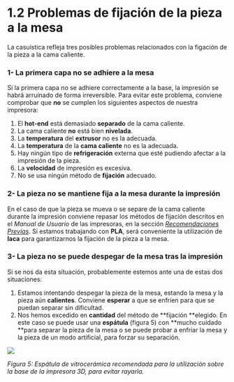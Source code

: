 # 1.2 Problemas de fijación de la pieza a la mesa

La casuística refleja tres posibles problemas relacionados con la figación de la pieza a la cama caliente.



### 1- La primera capa no se adhiere a la mesa

Si la primera capa no se adhiere correctamente a la base, la impresión se habrá arruinado de forma irreversible. Para evitar este problema, conviene comprobar que **no** se cumplen los siguientes aspectos de nuestra impresora:

  1. El **hot-end** está demasiado **separado** de la cama caliente.
  2. La cama caliente **no** está bien **nivelada**.
  2. La **temperatura** del **extrusor** no es la adecuada.
  3. La **temperatura** de la **cama caliente** no es la adecuada.
  4. Hay ningún tipo de **refrigeración** externa que esté pudiendo afectar a la impresión de la pieza.
  5. La **velocidad** de impresión es excesiva.
  6. No se usa ningún método de **fijación** adecuado.

### 2- La pieza no se mantiene fija a la mesa durante la impresión

En el caso de que la pieza se mueva o se separe de la cama caliente durante la impresión conviene repasar los métodos de fijación descritos en el *Manual de Usuario* de las impresoras, en la sección [*Recomendaciones Previas*](https://asrobuc3m.gitbooks.io/impresoras-user-manual-i3/content/recomendaciones_previas.html). Si estamos trabajando con **PLA**, será conveniente la utilización de **laca** para garantizarnos la fijación de la pieza a la mesa.

### 3- La pieza no se puede despegar de la mesa tras la impresión

Si se nos da esta situación, probablemente estemos ante una de estas dos situaciones:

 1. Estamos intentando despegar la pieza de la mesa, estando la mesa y la pieza aún **calientes**. Conviene **esperar** a que se enfríen para que se puedan separar sin dificultad.
 2. Nos hemos excedido en **cantidad** del método de **fijación **elegido. En este caso se puede usar una **espátula** (figura 5) con **mucho cuidado **para separar la pieza de la mesa o se puede probar a enfriar la mesa y la pieza de un modo artificial, para forzar su separación.

![](http://tshop.r10s.com/a1a9fcc0-e649-11e3-a562-005056b70a09/20140607/c83c98ee-50c6-44f0-80a9-efd58ad62fa4.jpg?_ex=330x330)

*Figura 5: Espátula de vitrocerámica recomendada para la utilización sobre la base de la impresora 3D, para evitar rayarla.*